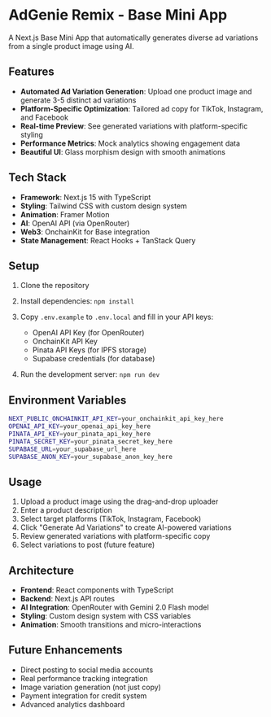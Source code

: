 # AdGenie Remix - Base Mini App

A Next.js Base Mini App that automatically generates diverse ad variations from a single product image using AI.

## Features

- **Automated Ad Variation Generation**: Upload one product image and generate 3-5 distinct ad variations
- **Platform-Specific Optimization**: Tailored ad copy for TikTok, Instagram, and Facebook
- **Real-time Preview**: See generated variations with platform-specific styling
- **Performance Metrics**: Mock analytics showing engagement data
- **Beautiful UI**: Glass morphism design with smooth animations

## Tech Stack

- **Framework**: Next.js 15 with TypeScript
- **Styling**: Tailwind CSS with custom design system
- **Animation**: Framer Motion
- **AI**: OpenAI API (via OpenRouter)
- **Web3**: OnchainKit for Base integration
- **State Management**: React Hooks + TanStack Query

## Setup

1. Clone the repository
2. Install dependencies: `npm install`
3. Copy `.env.example` to `.env.local` and fill in your API keys:
   - OpenAI API Key (for OpenRouter)
   - OnchainKit API Key
   - Pinata API Keys (for IPFS storage)
   - Supabase credentials (for database)

4. Run the development server: `npm run dev`

## Environment Variables

```bash
NEXT_PUBLIC_ONCHAINKIT_API_KEY=your_onchainkit_api_key_here
OPENAI_API_KEY=your_openai_api_key_here
PINATA_API_KEY=your_pinata_api_key_here
PINATA_SECRET_KEY=your_pinata_secret_key_here
SUPABASE_URL=your_supabase_url_here
SUPABASE_ANON_KEY=your_supabase_anon_key_here
```

## Usage

1. Upload a product image using the drag-and-drop uploader
2. Enter a product description
3. Select target platforms (TikTok, Instagram, Facebook)
4. Click "Generate Ad Variations" to create AI-powered variations
5. Review generated variations with platform-specific copy
6. Select variations to post (future feature)

## Architecture

- **Frontend**: React components with TypeScript
- **Backend**: Next.js API routes
- **AI Integration**: OpenRouter with Gemini 2.0 Flash model
- **Styling**: Custom design system with CSS variables
- **Animation**: Smooth transitions and micro-interactions

## Future Enhancements

- Direct posting to social media accounts
- Real performance tracking integration
- Image variation generation (not just copy)
- Payment integration for credit system
- Advanced analytics dashboard

